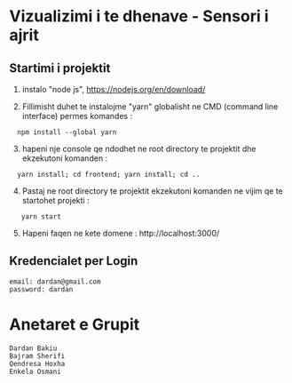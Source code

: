 # Vizualizimi i te dhenave - Sensori i ajrit

## Startimi i projektit
1. instalo "node js", <a target="blank" href="https://nodejs.org/en/download/"> https://nodejs.org/en/download/ </a>

2. Fillimisht duhet te instalojme "yarn" globalisht ne CMD (command line interface) permes komandes : 
  ```shell
    npm install --global yarn
  ```

3. hapeni nje console qe ndodhet ne root directory te projektit dhe ekzekutoni komanden : 
  ```shell
    yarn install; cd frontend; yarn install; cd ..
  ```

4. Pastaj ne root directory te projektit ekzekutoni komanden ne vijim qe te startohet projekti : 
 ```shell
    yarn start 
```
5. Hapeni faqen ne kete domene : 
    http://localhost:3000/

## Kredencialet per Login
    email: dardan@gmail.com
    password: dardan

# Anetaret e Grupit 
    Dardan Bakiu
    Bajram Sherifi
    Qendresa Hoxha
    Enkela Osmani